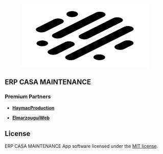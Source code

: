 <p align="center">
    <a href="https://app.elmarzougui.net" target="_blank">
        <img src="./logo.svg" width="400" height="200" style="color:white">
    </a>
</p>

## ERP CASA MAINTENANCE

### Premium Partners

- **[HaymacProduction](https://haymacproduction.ma/)**
  
- **[ElmarzouguiWeb](https://elmarzougui-web.com/)**


## License

ERP CASA MAINTENANCE App software licensed under the [MIT license](https://opensource.org/licenses/MIT).
